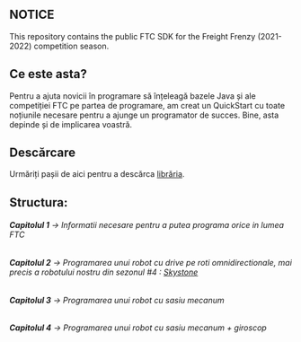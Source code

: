 ## NOTICE
This repository contains the public FTC SDK for the Freight Frenzy (2021-2022) competition season.
## Ce este asta?
Pentru a ajuta novicii în programare să înțeleagă bazele Java și ale competiției FTC pe partea de programare, am creat un QuickStart cu toate noțiunile necesare pentru a ajunge un programator de succes. Bine, asta depinde și de implicarea voastră.
## Descărcare 
Urmăriți pașii de aici pentru a descărca [librăria](https://bit.ly/tutorialDescarcareFtcQuickStart).
## Structura:

###### **Capitolul 1** -> Informatii necesare pentru a putea programa orice in lumea FTC
###### **Capitolul 2** -> Programarea unui robot cu drive pe roti omnidirectionale, mai precis a robotului nostru din sezonul #4 : [Skystone](https://youtu.be/G8SyNjn9Rbw)
###### **Capitolul 3** -> Programarea unui robot cu sasiu mecanum
###### **Capitolul 4** -> Programarea unui robot cu sasiu mecanum + giroscop
